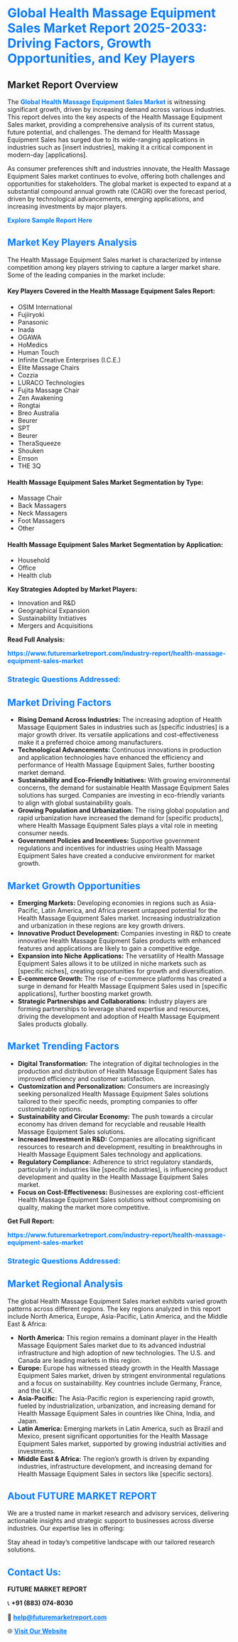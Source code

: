 <h1 style="color: #007BFF;">Global Health Massage Equipment Sales Market Report 2025-2033: Driving Factors, Growth Opportunities, and Key Players</h1>

<section id="overview">
<h2>Market Report Overview</h2>
<p>The <a href="https://www.futuremarketreport.com/industry-report/health-massage-equipment-sales-market" style="color: #007BFF; text-decoration: none;"><strong>Global Health Massage Equipment Sales Market</strong></a> is witnessing significant growth, driven by increasing demand across various industries. This report delves into the key aspects of the Health Massage Equipment Sales market, providing a comprehensive analysis of its current status, future potential, and challenges. The demand for Health Massage Equipment Sales has surged due to its wide-ranging applications in industries such as [insert industries], making it a critical component in modern-day [applications].</p>
<p>As consumer preferences shift and industries innovate, the Health Massage Equipment Sales market continues to evolve, offering both challenges and opportunities for stakeholders. The global market is expected to expand at a substantial compound annual growth rate (CAGR) over the forecast period, driven by technological advancements, emerging applications, and increasing investments by major players.</p>
</section>

<section id="overview">
<p><a href="https://www.futuremarketreport.com/request-sample/reportId=109125" style="color: #007BFF; text-decoration: none;"><strong>Explore Sample Report Here</strong></a></p>
</section>

<section id="key-players">
<h2 style="color: #007BFF;">Market Key Players Analysis</h2>
<p>The Health Massage Equipment Sales market is characterized by intense competition among key players striving to capture a larger market share. Some of the leading companies in the market include:</p>
<h4>Key Players Covered in the Health Massage Equipment Sales Report:</h4>
<ul><li>OSIM International</li><li>Fujiiryoki</li><li>Panasonic</li><li>Inada</li><li>OGAWA</li><li>HoMedics</li><li>Human Touch</li><li>Infinite Creative Enterprises (I.C.E.)</li><li>Elite Massage Chairs</li><li>Cozzia</li><li>LURACO Technologies</li><li>Fujita Massage Chair</li><li>Zen Awakening</li><li>Rongtai</li><li>Breo Australia</li><li>Beurer</li><li>SPT</li><li>Beurer</li><li>TheraSqueeze</li><li>Shouken</li><li>Emson</li><li>THE 3Q</li></ul>
<h4>Health Massage Equipment Sales Market Segmentation by Type:</h4>
<ul><li>Massage Chair</li><li>Back Massagers</li><li>Neck Massagers</li><li>Foot Massagers</li><li>Other</li></ul>

<h4>Health Massage Equipment Sales Market Segmentation by Application:</h4>
<ul><li>Household</li><li>Office</li><li>Health club</li></ul>
<p><strong>Key Strategies Adopted by Market Players:</strong></p>
<ul>
<li>Innovation and R&D</li>
<li>Geographical Expansion</li>
<li>Sustainability Initiatives</li>
<li>Mergers and Acquisitions</li>
</ul>
</section>

<section>
<p><strong>Read Full Analysis: </strong></p><a href="https://www.futuremarketreport.com/industry-report/health-massage-equipment-sales-market" style="color: #007BFF; text-decoration: none;"><strong>https://www.futuremarketreport.com/industry-report/health-massage-equipment-sales-market</strong></a>
<h3 style="color: #007BFF;">Strategic Questions Addressed:</h3>
</section>

<section id="driving-factors">
<h2 style="color: #007BFF;">Market Driving Factors</h2>
<ul>
<li><strong>Rising Demand Across Industries:</strong> The increasing adoption of Health Massage Equipment Sales in industries such as [specific industries] is a major growth driver. Its versatile applications and cost-effectiveness make it a preferred choice among manufacturers.</li>
<li><strong>Technological Advancements:</strong> Continuous innovations in production and application technologies have enhanced the efficiency and performance of Health Massage Equipment Sales, further boosting market demand.</li>
<li><strong>Sustainability and Eco-Friendly Initiatives:</strong> With growing environmental concerns, the demand for sustainable Health Massage Equipment Sales solutions has surged. Companies are investing in eco-friendly variants to align with global sustainability goals.</li>
<li><strong>Growing Population and Urbanization:</strong> The rising global population and rapid urbanization have increased the demand for [specific products], where Health Massage Equipment Sales plays a vital role in meeting consumer needs.</li>
<li><strong>Government Policies and Incentives:</strong> Supportive government regulations and incentives for industries using Health Massage Equipment Sales have created a conducive environment for market growth.</li>
</ul>
</section>

<section id="growth-opportunities">
<h2 style="color: #007BFF;">Market Growth Opportunities</h2>
<ul>
<li><strong>Emerging Markets:</strong> Developing economies in regions such as Asia-Pacific, Latin America, and Africa present untapped potential for the Health Massage Equipment Sales market. Increasing industrialization and urbanization in these regions are key growth drivers.</li>
<li><strong>Innovative Product Development:</strong> Companies investing in R&D to create innovative Health Massage Equipment Sales products with enhanced features and applications are likely to gain a competitive edge.</li>
<li><strong>Expansion into Niche Applications:</strong> The versatility of Health Massage Equipment Sales allows it to be utilized in niche markets such as [specific niches], creating opportunities for growth and diversification.</li>
<li><strong>E-commerce Growth:</strong> The rise of e-commerce platforms has created a surge in demand for Health Massage Equipment Sales used in [specific applications], further boosting market growth.</li>
<li><strong>Strategic Partnerships and Collaborations:</strong> Industry players are forming partnerships to leverage shared expertise and resources, driving the development and adoption of Health Massage Equipment Sales products globally.</li>
</ul>
</section>

<section id="trending-factors">
<h2 style="color: #007BFF;">Market Trending Factors</h2>
<ul>
<li><strong>Digital Transformation:</strong> The integration of digital technologies in the production and distribution of Health Massage Equipment Sales has improved efficiency and customer satisfaction.</li>
<li><strong>Customization and Personalization:</strong> Consumers are increasingly seeking personalized Health Massage Equipment Sales solutions tailored to their specific needs, prompting companies to offer customizable options.</li>
<li><strong>Sustainability and Circular Economy:</strong> The push towards a circular economy has driven demand for recyclable and reusable Health Massage Equipment Sales solutions.</li>
<li><strong>Increased Investment in R&D:</strong> Companies are allocating significant resources to research and development, resulting in breakthroughs in Health Massage Equipment Sales technology and applications.</li>
<li><strong>Regulatory Compliance:</strong> Adherence to strict regulatory standards, particularly in industries like [specific industries], is influencing product development and quality in the Health Massage Equipment Sales market.</li>
<li><strong>Focus on Cost-Effectiveness:</strong> Businesses are exploring cost-efficient Health Massage Equipment Sales solutions without compromising on quality, making the market more competitive.</li>
</ul>
</section>

<section>
<p><strong>Get Full Report: </strong></p><a href="https://www.futuremarketreport.com/industry-report/health-massage-equipment-sales-market" style="color: #007BFF; text-decoration: none;"><strong>https://www.futuremarketreport.com/industry-report/health-massage-equipment-sales-market</strong></a>
<h3 style="color: #007BFF;">Strategic Questions Addressed:</h3>
</section>


<section id="regional-analysis">
<h2 style="color: #007BFF;">Market Regional Analysis</h2>
<p>The global Health Massage Equipment Sales market exhibits varied growth patterns across different regions. The key regions analyzed in this report include North America, Europe, Asia-Pacific, Latin America, and the Middle East & Africa:</p>
<ul>
<li><strong>North America:</strong> This region remains a dominant player in the Health Massage Equipment Sales market due to its advanced industrial infrastructure and high adoption of new technologies. The U.S. and Canada are leading markets in this region.</li>
<li><strong>Europe:</strong> Europe has witnessed steady growth in the Health Massage Equipment Sales market, driven by stringent environmental regulations and a focus on sustainability. Key countries include Germany, France, and the U.K.</li>
<li><strong>Asia-Pacific:</strong> The Asia-Pacific region is experiencing rapid growth, fueled by industrialization, urbanization, and increasing demand for Health Massage Equipment Sales in countries like China, India, and Japan.</li>
<li><strong>Latin America:</strong> Emerging markets in Latin America, such as Brazil and Mexico, present significant opportunities for the Health Massage Equipment Sales market, supported by growing industrial activities and investments.</li>
<li><strong>Middle East & Africa:</strong> The region’s growth is driven by expanding industries, infrastructure development, and increasing demand for Health Massage Equipment Sales in sectors like [specific sectors].</li>
</ul>
</section>

<footer>
<h2 style="color: #007BFF;">About FUTURE MARKET REPORT</h2>
<p>We are a trusted name in market research and advisory services, delivering actionable insights and strategic support to businesses across diverse industries. Our expertise lies in offering:</p>

<p>Stay ahead in today’s competitive landscape with our tailored research solutions.</p>

<h2 style="color: #007BFF;">Contact Us:</h2>
<p><strong>FUTURE MARKET REPORT</strong></p>
<p>📞 <strong>+91 (883) 074-8030</strong></p>
<p>📧 <strong><a href="mailto:help@futuremarketreport.com" style="color: #007BFF;">help@futuremarketreport.com</a></strong></p>
<p>🌐 <strong><a href="https://www.futuremarketreport.com/" style="color: #007BFF;">Visit Our Website</a></strong></p>
</footer>